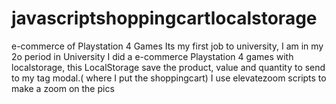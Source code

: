 # javascriptshoppingcartlocalstorage
e-commerce of Playstation 4 Games 
Its my first job to university, I am in my 2o period in University
I did a e-commerce Playstation 4 games with localstorage, this LocalStorage 
save the product, value and quantity to send to my tag modal.( where I put the shoppingcart)
I use elevatezoom scripts to make a zoom on the pics

<!-- Portuguese--?

Vendas de jogos de Playstation 4 
Foi meu primeiro trabalho para a faculdade, Estou no meu 2 semestre na Faculdade
Eu fiz esse site de vendas de Jogos de Playstation 4 com o localStorage, esse LocalStorage
salva o produto, o valor, e a quantidade para enviar para minha tag modal.( onde coloquei o carrinho de compra)
Eu usei os scripts do elevatezoom para fazer o zoom nas imagens.

